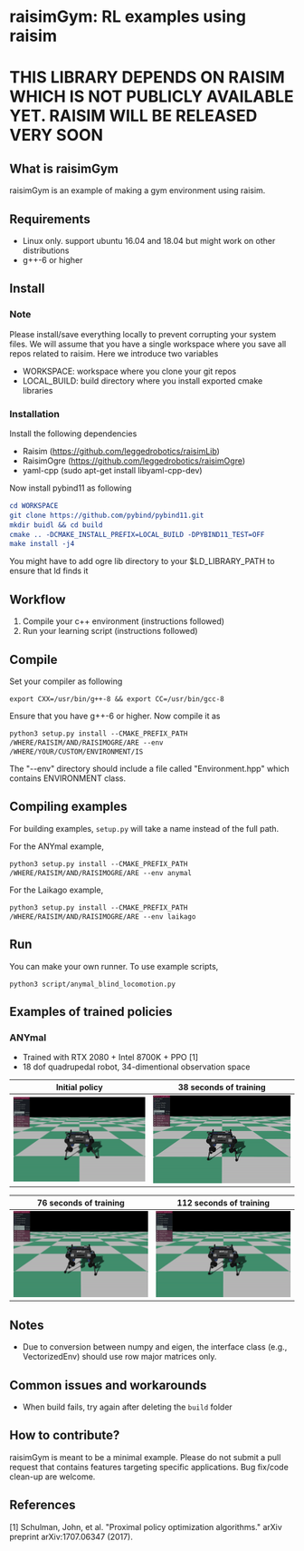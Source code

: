 # raisimGym: RL examples using raisim

# THIS LIBRARY DEPENDS ON RAISIM WHICH IS NOT PUBLICLY AVAILABLE YET. RAISIM WILL BE RELEASED VERY SOON #

## What is raisimGym
raisimGym is an example of making a gym environment using raisim.

## Requirements
- Linux only. support ubuntu 16.04 and 18.04 but might work on other distributions
- g++-6 or higher

## Install

### Note
Please install/save everything locally to prevent corrupting your system files. We will assume that you have a single workspace where you save all repos related to raisim. Here we introduce two variables

- WORKSPACE: workspace where you clone your git repos
- LOCAL_BUILD: build directory where you install exported cmake libraries

### Installation
Install the following dependencies

- Raisim (https://github.com/leggedrobotics/raisimLib)
- RaisimOgre (https://github.com/leggedrobotics/raisimOgre)
- yaml-cpp (sudo apt-get install libyaml-cpp-dev)

Now install pybind11 as following

```Cmake
cd WORKSPACE
git clone https://github.com/pybind/pybind11.git
mkdir buidl && cd build
cmake .. -DCMAKE_INSTALL_PREFIX=LOCAL_BUILD -DPYBIND11_TEST=OFF
make install -j4
```

You might have to add ogre lib directory to your $LD_LIBRARY_PATH to ensure that ld finds it

## Workflow
1. Compile your c++ environment (instructions followed)
2. Run your learning script (instructions followed)

## Compile
Set your compiler as following

```$xslt
export CXX=/usr/bin/g++-8 && export CC=/usr/bin/gcc-8
```

Ensure that you have g++-6 or higher. Now compile it as

```
python3 setup.py install --CMAKE_PREFIX_PATH /WHERE/RAISIM/AND/RAISIMOGRE/ARE --env /WHERE/YOUR/CUSTOM/ENVIRONMENT/IS
```
The "--env" directory should include a file called "Environment.hpp" which contains ENVIRONMENT class.

## Compiling examples
For building examples, ```setup.py``` will take a name instead of the full path.

For the ANYmal example,
```
python3 setup.py install --CMAKE_PREFIX_PATH /WHERE/RAISIM/AND/RAISIMOGRE/ARE --env anymal
```

For the Laikago example,
```
python3 setup.py install --CMAKE_PREFIX_PATH /WHERE/RAISIM/AND/RAISIMOGRE/ARE --env laikago
```

## Run
You can make your own runner. To use example scripts, 
```$xslt
python3 script/anymal_blind_locomotion.py
```

## Examples of trained policies

### ANYmal
- Trained with RTX 2080 + Intel 8700K + PPO [1]
- 18 dof quadrupedal robot, 34-dimentional observation space

Initial policy | 38 seconds of training  
:-----------------------------------:|:------------------------------------:
![alt-text-1](img/0.gif "title-1") | ![alt-text-2](img/50.gif "title-2")

76 seconds of training   | 112 seconds of training  
:-----------------------------------:|:------------------------------------:
![alt-text-1](img/100.gif "title-1") | ![alt-text-2](img/150.gif "title-2")


## Notes
* Due to conversion between numpy and eigen, the interface class (e.g., VectorizedEnv) should use row major matrices only.

## Common issues and workarounds
- When build fails, try again after deleting the ```build``` folder

## How to contribute?
raisimGym is meant to be a minimal example. Please do not submit a pull request that contains features targeting specific applications.
Bug fix/code clean-up are welcome. 

## References
[1] Schulman, John, et al. "Proximal policy optimization algorithms." arXiv preprint arXiv:1707.06347 (2017).
